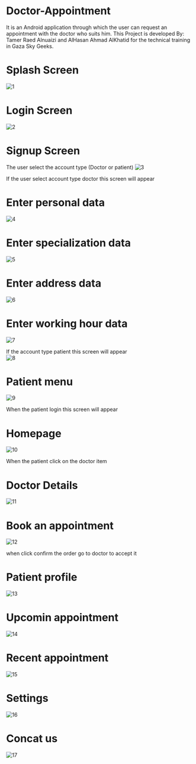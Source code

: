 # Doctor-Appointment 
It is an Android application through which the user can request an appointment with the doctor who suits him.
This Project is developed By: Tamer Raed Alnuaizi and AlHasan Ahmad AlKhatid for the technical training in Gaza Sky Geeks.
# Splash Screen
![1](https://user-images.githubusercontent.com/47909387/107109927-800beb00-684c-11eb-84fc-9db8060701da.jpg)
# Login Screen
![2](https://user-images.githubusercontent.com/47909387/107109930-826e4500-684c-11eb-88b8-fbddc48e83c3.jpg)
# Signup Screen 
The user select the account type (Doctor or patient)
![3](https://user-images.githubusercontent.com/47909387/107109933-8732f900-684c-11eb-82f2-b6981990c1d9.jpg)
  
If the user select account type doctor this screen will appear 
# Enter personal data 
![4](https://user-images.githubusercontent.com/47909387/107109935-8ac68000-684c-11eb-8b05-ca90ef83dbbf.jpg)
# Enter specialization data
![5](https://user-images.githubusercontent.com/47909387/107109938-8bf7ad00-684c-11eb-8732-9ebda28e55d1.jpg)
# Enter address data
![6](https://user-images.githubusercontent.com/47909387/107109939-8bf7ad00-684c-11eb-8fd5-107067a0bd49.jpg)
# Enter working hour data
![7](https://user-images.githubusercontent.com/47909387/107109940-8d28da00-684c-11eb-9f43-2f8c595ee0e2.jpg)
  
If the account type patient this screen will appear  
![8](https://user-images.githubusercontent.com/47909387/107109944-9154f780-684c-11eb-9b7e-bcb3180ab017.jpg)
# Patient menu
![9](https://user-images.githubusercontent.com/47909387/107109945-92862480-684c-11eb-8319-55158291284d.jpg)
    
When the patient login this screen will appear
# Homepage
![10](https://user-images.githubusercontent.com/47909387/107109946-931ebb00-684c-11eb-8039-4e6674896324.jpg)
  
When the patient click on the doctor item
# Doctor Details
![11](https://user-images.githubusercontent.com/47909387/107109947-94e87e80-684c-11eb-9a10-0d6731346e4a.jpg)
# Book an appointment
![12](https://user-images.githubusercontent.com/47909387/107109948-9619ab80-684c-11eb-943a-986a81cee5f4.jpg)
  
when click confirm the order go to doctor to accept it
# Patient profile   
![13](https://user-images.githubusercontent.com/47909387/107109951-97e36f00-684c-11eb-8c61-29b60c83c721.jpg)
# Upcomin appointment
![14](https://user-images.githubusercontent.com/47909387/107109954-99149c00-684c-11eb-8c31-aad3d74b18e4.jpg)
# Recent appointment
![15](https://user-images.githubusercontent.com/47909387/107109955-9a45c900-684c-11eb-8111-219e890a2d83.jpg)
# Settings
![16](https://user-images.githubusercontent.com/47909387/107109956-9ade5f80-684c-11eb-8f9d-0983adcbc3ef.jpg)
# Concat us
![17](https://user-images.githubusercontent.com/47909387/107109957-9b76f600-684c-11eb-83d1-ffced7cd1e64.jpg)    
